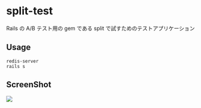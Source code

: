 # split-test
Rails の A/B テスト用の gem である split で試すためのテストアプリケーション

## Usage
```
redis-server
rails s
```

## ScreenShot
![](https://i.gyazo.com/7e48c87f4ba67f06297e7b70939c968a.png)
